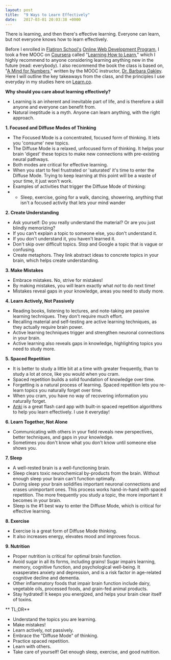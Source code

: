 ```yaml
---
layout: post
title:  "9 Ways to Learn Effectively"
date:   2017-03-01 20:03:38 +0000
---
```



There is learning, and then there's effective learning. Everyone can learn, but not everyone knows how to learn effectively. 

Before I enrolled in [Flatiron School's](https://flatironschool.com/) [Online Web Development Program](https://flatironschool.com/programs/online-web-developer-career-course/), I took a free MOOC on [Coursera](https://www.coursera.org/) called "[Learning How to Learn](https://www.coursera.org/learn/learning-how-to-learn)," which I highly recommend to anyone considering learning anything new in the future (read: everybody). I also recommend the book the class is based on, "[A Mind for Numbers](https://www.amazon.com/Mind-Numbers-Science-Flunked-Algebra-ebook/dp/B00G3L19ZU)," written by the MOOC instructor, [Dr. Barbara Oakley](http://barbaraoakley.com/). Here I will outline the key takeaways from the class, and the principles I use everyday in my studies here on [Learn.co](https://learn.co/). 

**Why should you care about learning effectively?**
* Learning is an inherent and inevitable part of life, and is therefore a skill anyone and everyone can benefit from.
* Natural ineptitude is a myth. Anyone can learn anything, with the right approach.

**1. Focused and Diffuse Modes of Thinking**
* The Focused Mode is a concentrated, focused form of thinking. It lets you 'consume' new topics.
* The Diffuse Mode is a relaxed, unfocused form of thinking. It helps your brain 'digest' these topics to make new connections with pre-existing neural pathways.
* Both modes are critical for effective learning.
* When you start to feel frustrated or 'saturated' it's time to enter the Diffuse Mode. Trying to keep learning at this point will be a waste of your time, it just won't work.
* Examples of activities that trigger the Diffuse Mode of thinking:
* * Sleep, exercise, going for a walk, dancing, showering, anything that isn't a focused activity that lets your mind wander

**2. Create Understanding**
* Ask yourself: Do you really understand the material? Or are you just blindly memorizing?
* If you can't explain a topic to someone else, you don't understand it.
* If you don't understand it, you haven't learned it.
* Don't skip over difficult topics. Stop and Google a topic that is vague or confusing.
* Create metaphors. They link abstract ideas to concrete topics in your brain, which helps create understanding.

**3. Make Mistakes**
* Embrace mistakes. No, strive for mistakes!
* By making mistakes, you will learn exactly what *not* to do next time!
* Mistakes reveal gaps in your knowledge, areas you need to study more.

**4. Learn Actively, Not Passively**
* Reading books, listening to lectures, and note-taking are passive learning techniques. They don't require much effort. 
* Recalling material and self-testing are active learning techniques, as they actually require brain power.
* Active learning techniques trigger and strengthen neuronal connections in your brain.
* Active learning also reveals gaps in knowledge, highlighting topics you need to study more.

**5. Spaced Repetition**
* It is better to study a little bit at a time with greater frequently, than to study a lot at once, like you would when you cram.
* Spaced repetition builds a solid foundation of knowledge over time.
* Forgetting is a natural process of learning. Spaced repetition lets you re-learn topics you naturally forget over time.
* When you cram, you have no way of recovering information you naturally forget.
* [Anki](https://apps.ankiweb.net/) is a great flash card app with built-in spaced repetition algorithms to help you learn effectively. I use it everyday!

**6. Learn Together, Not Alone**
* Communicating with others in your field reveals new perspectives, better techniques, and gaps in your knowledge.
* Sometimes you don't know what you don't know until someone else shows you.

**7. Sleep**
* A well-rested brain is a well-functioning brain.
* Sleep clears toxic neurochemical by-products from the brain. Without enough sleep your brain can't function optimally.
* During sleep your brain solidifies important neuronal connections and erases unimportant ones. This process works hand-in-hand with spaced repetition. The more frequently you study a topic, the more important it becomes in your brain.
* Sleep is the #1 best way to enter the Diffuse Mode, which is critical for effective learning.

**8. Exercise**
* Exercise is a great form of Diffuse Mode thinking.
* It also increases energy, elevates mood and improves focus.

**9. Nutrition**
* Proper nutrition is critical for optimal brain function.
* Avoid sugar in all its forms, including grains! Sugar impairs learning, memory, cognitive function, and psychological well-being. It exasperates anxiety and depression, and is a risk factor in age-related cognitive decline and dementia.
* Other inflammatory foods that impair brain function include dairy, vegetable oils, processed foods, and grain-fed animal products. 
* Stay hydrated! It keeps you energized, and helps your brain clear itself of toxins.

** TL;DR**
* Understand the topics you are learning.
* Make mistakes!
* Learn actively, not passively.
* Embrace the "Diffuse Mode" of thinking.
* Practice spaced repetition.
* Learn with others.
* Take care of yourself! Get enough sleep, exercise, and good nutrition.


